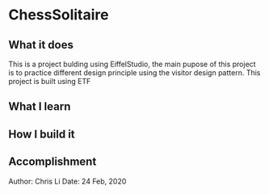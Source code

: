 # ChessSolitaire

## What it does
This is a project bulding using EiffelStudio, the main pupose of this project is to practice different design principle using the visitor design pattern. This project is built using ETF

## What I learn


## How I build it


## Accomplishment 



Author: Chris Li
Date: 24 Feb, 2020
